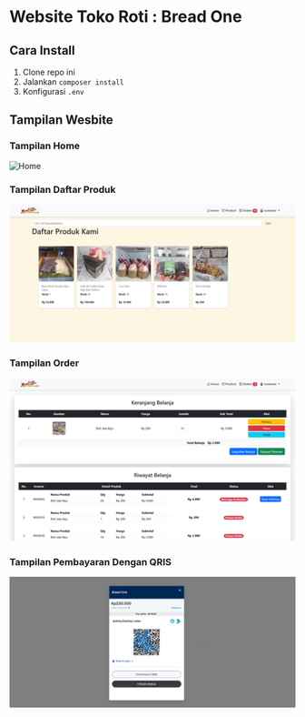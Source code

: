 # Website Toko Roti : Bread One

## Cara Install
1. Clone repo ini
2. Jalankan `composer install`
3. Konfigurasi `.env`

## Tampilan Wesbite

### Tampilan Home
![Home](Images/Home.png)

### Tampilan Daftar Produk
![Detail](Images/Product.png)

### Tampilan Order
![Order](Images/Order.png)

### Tampilan Pembayaran Dengan QRIS
![QRIS](Images/QRIS.png)